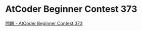 AtCoder Beginner Contest 373
===

[問題 - AtCoder Beginner Contest 373](https://atcoder.jp/contests/abc373/tasks)
